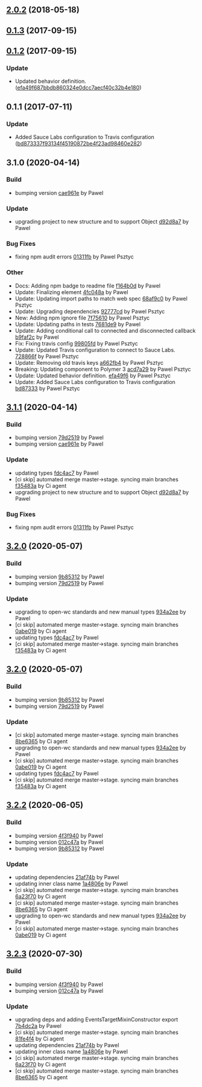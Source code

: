 <a name="2.0.2"></a>
## [2.0.2](https://github.com/advanced-rest-client/events-target-behavior/compare/2.0.0...2.0.2) (2018-05-18)




<a name="0.1.3"></a>
## [0.1.3](https://github.com/advanced-rest-client/events-target-behavior/compare/0.1.2...0.1.3) (2017-09-15)




<a name="0.1.2"></a>
## [0.1.2](https://github.com/advanced-rest-client/events-target-behavior/compare/0.1.1...0.1.2) (2017-09-15)


### Update

* Updated behavior definition. ([efa49f687bbdb860324e0dcc7aecf40c32b4e180](https://github.com/advanced-rest-client/events-target-behavior/commit/efa49f687bbdb860324e0dcc7aecf40c32b4e180))



<a name="0.1.1"></a>
## 0.1.1 (2017-07-11)


### Update

* Added Sauce Labs configuration to  Travis configuration ([bd873337f93134f45190872be4f23ad98460e282](https://github.com/advanced-rest-client/events-target-behavior/commit/bd873337f93134f45190872be4f23ad98460e282))



<a name="3.1.0"></a>
## 3.1.0 (2020-04-14)

### Build

* bumping version [cae961e](https://github.com/advanced-rest-client/events-target-mixin/commit/cae961e8eb49234dffa4f3506efba0c82d21473e) by Pawel


### Update

* upgrading project to new structure and to support Object [d92d8a7](https://github.com/advanced-rest-client/events-target-mixin/commit/d92d8a7a3a0951bd573c32af0fdb49e5b71279d9) by Pawel


### Bug Fixes

* fixing npm audit errors [01311fb](https://github.com/advanced-rest-client/events-target-mixin/commit/01311fb984d8dd4d2f4bf72edaf2647959e91de5) by Pawel Psztyc


### Other

* Docs: Adding npm badge to readme file
 [f164b0d](https://github.com/advanced-rest-client/events-target-mixin/commit/f164b0dcbe31062d04908aed8ac9aa3f57ed8b66) by Pawel
* Update: Finalizing element
 [4fc048a](https://github.com/advanced-rest-client/events-target-mixin/commit/4fc048a53bf8b6d2a92febe7ac0d14cb51b585cd) by Pawel
* Update: Updating import paths to match web spec
 [68af9c0](https://github.com/advanced-rest-client/events-target-mixin/commit/68af9c0b19b584862e157946a4afc56c9978a7b7) by Pawel Psztyc
* Update: Upgrading dependencies
 [92777cd](https://github.com/advanced-rest-client/events-target-mixin/commit/92777cd64c3fef1cce897a4550fa05490257e6a3) by Pawel Psztyc
* New: Adding npm ignore file
 [7f75610](https://github.com/advanced-rest-client/events-target-mixin/commit/7f7561031cae94329281ac687a19cb81397125d0) by Pawel Psztyc
* Update: Updating paths in tests
 [7681de9](https://github.com/advanced-rest-client/events-target-mixin/commit/7681de9106317bc4db0a0524f558646139fb5531) by Pawel
* Update: Adding conditional call to connected and disconnected callback
 [b9faf2c](https://github.com/advanced-rest-client/events-target-mixin/commit/b9faf2c5dffe360a678c76904998143b174cbc48) by Pawel
* Fix: Fixing travis config
 [99805fd](https://github.com/advanced-rest-client/events-target-mixin/commit/99805fdd45a441bb7f1235ec49b193302625db77) by Pawel Psztyc
* Update: Updated Travis configuration to connect to Sauce Labs.
 [728866f](https://github.com/advanced-rest-client/events-target-mixin/commit/728866f8715f5dd05b88134fa441f3265f100f6c) by Pawel Psztyc
* Update: Removing old travis keys
 [a662fb4](https://github.com/advanced-rest-client/events-target-mixin/commit/a662fb49de44bfe79b96462295129645dc52f620) by Pawel Psztyc
* Breaking: Updating component to Polymer 3
 [acd7a29](https://github.com/advanced-rest-client/events-target-mixin/commit/acd7a29b51c2f19267e329e629377af27f7c624d) by Pawel Psztyc
* Update: Updated behavior definition.
 [efa49f6](https://github.com/advanced-rest-client/events-target-mixin/commit/efa49f687bbdb860324e0dcc7aecf40c32b4e180) by Pawel Psztyc
* Update: Added Sauce Labs configuration to  Travis configuration
 [bd87333](https://github.com/advanced-rest-client/events-target-mixin/commit/bd873337f93134f45190872be4f23ad98460e282) by Pawel Psztyc


<a name="3.1.1"></a>
## [3.1.1](https://github.com/advanced-rest-client/events-target-mixin/compare/3.0.0...3.1.1) (2020-04-14)

### Build

* bumping version [79d2519](https://github.com/advanced-rest-client/events-target-mixin/commit/79d251984c2793a0b07a538fc1d96db157d6f5be) by Pawel
* bumping version [cae961e](https://github.com/advanced-rest-client/events-target-mixin/commit/cae961e8eb49234dffa4f3506efba0c82d21473e) by Pawel


### Update

* updating types [fdc4ac7](https://github.com/advanced-rest-client/events-target-mixin/commit/fdc4ac70ee38215fc3f3b9ec425e767b53ebbab8) by Pawel
* [ci skip] automated merge master->stage. syncing main branches [f35483a](https://github.com/advanced-rest-client/events-target-mixin/commit/f35483a6133bf7b1234a86625157961f64549583) by Ci agent
* upgrading project to new structure and to support Object [d92d8a7](https://github.com/advanced-rest-client/events-target-mixin/commit/d92d8a7a3a0951bd573c32af0fdb49e5b71279d9) by Pawel


### Bug Fixes

* fixing npm audit errors [01311fb](https://github.com/advanced-rest-client/events-target-mixin/commit/01311fb984d8dd4d2f4bf72edaf2647959e91de5) by Pawel Psztyc


<a name="3.2.0"></a>
## [3.2.0](https://github.com/advanced-rest-client/events-target-mixin/compare/3.1.0...3.2.0) (2020-05-07)

### Build

* bumping version [9b85312](https://github.com/advanced-rest-client/events-target-mixin/commit/9b85312f198e34aa35b7c43027b09b9f28185a7e) by Pawel
* bumping version [79d2519](https://github.com/advanced-rest-client/events-target-mixin/commit/79d251984c2793a0b07a538fc1d96db157d6f5be) by Pawel


### Update

* upgrading to open-wc standards and new manual types [934a2ee](https://github.com/advanced-rest-client/events-target-mixin/commit/934a2ee01f556b7229de8a11d47c526377612be0) by Pawel
* [ci skip] automated merge master->stage. syncing main branches [0abe019](https://github.com/advanced-rest-client/events-target-mixin/commit/0abe0194e80439a82748c3e15d5ccfbca5428df0) by Ci agent
* updating types [fdc4ac7](https://github.com/advanced-rest-client/events-target-mixin/commit/fdc4ac70ee38215fc3f3b9ec425e767b53ebbab8) by Pawel
* [ci skip] automated merge master->stage. syncing main branches [f35483a](https://github.com/advanced-rest-client/events-target-mixin/commit/f35483a6133bf7b1234a86625157961f64549583) by Ci agent


<a name="3.2.0"></a>
## [3.2.0](https://github.com/advanced-rest-client/events-target-mixin/compare/3.1.0...3.2.0) (2020-05-07)

### Build

* bumping version [9b85312](https://github.com/advanced-rest-client/events-target-mixin/commit/9b85312f198e34aa35b7c43027b09b9f28185a7e) by Pawel
* bumping version [79d2519](https://github.com/advanced-rest-client/events-target-mixin/commit/79d251984c2793a0b07a538fc1d96db157d6f5be) by Pawel


### Update

* [ci skip] automated merge master->stage. syncing main branches [8be6365](https://github.com/advanced-rest-client/events-target-mixin/commit/8be63659ea5771578ab2b922e6ec2b60a80ac130) by Ci agent
* upgrading to open-wc standards and new manual types [934a2ee](https://github.com/advanced-rest-client/events-target-mixin/commit/934a2ee01f556b7229de8a11d47c526377612be0) by Pawel
* [ci skip] automated merge master->stage. syncing main branches [0abe019](https://github.com/advanced-rest-client/events-target-mixin/commit/0abe0194e80439a82748c3e15d5ccfbca5428df0) by Ci agent
* updating types [fdc4ac7](https://github.com/advanced-rest-client/events-target-mixin/commit/fdc4ac70ee38215fc3f3b9ec425e767b53ebbab8) by Pawel
* [ci skip] automated merge master->stage. syncing main branches [f35483a](https://github.com/advanced-rest-client/events-target-mixin/commit/f35483a6133bf7b1234a86625157961f64549583) by Ci agent


<a name="3.2.2"></a>
## [3.2.2](https://github.com/advanced-rest-client/events-target-mixin/compare/3.1.1...3.2.2) (2020-06-05)

### Build

* bumping version [4f3f940](https://github.com/advanced-rest-client/events-target-mixin/commit/4f3f940a99d59be02201e772cd5005e8b57b1b24) by Pawel
* bumping version [012c47a](https://github.com/advanced-rest-client/events-target-mixin/commit/012c47a5816dc784956bbe0c3296ae3efd86282a) by Pawel
* bumping version [9b85312](https://github.com/advanced-rest-client/events-target-mixin/commit/9b85312f198e34aa35b7c43027b09b9f28185a7e) by Pawel


### Update

* updating dependencies [21af74b](https://github.com/advanced-rest-client/events-target-mixin/commit/21af74b0a0b8574780e2c378a266c0d0e98deb3a) by Pawel
* updating inner class name [1a4806e](https://github.com/advanced-rest-client/events-target-mixin/commit/1a4806ef5c565b54e5d0bf9aac4abcc89ed19a41) by Pawel
* [ci skip] automated merge master->stage. syncing main branches [6a23f70](https://github.com/advanced-rest-client/events-target-mixin/commit/6a23f7009543ec54f015bcab12be2ae28632b9a8) by Ci agent
* [ci skip] automated merge master->stage. syncing main branches [8be6365](https://github.com/advanced-rest-client/events-target-mixin/commit/8be63659ea5771578ab2b922e6ec2b60a80ac130) by Ci agent
* upgrading to open-wc standards and new manual types [934a2ee](https://github.com/advanced-rest-client/events-target-mixin/commit/934a2ee01f556b7229de8a11d47c526377612be0) by Pawel
* [ci skip] automated merge master->stage. syncing main branches [0abe019](https://github.com/advanced-rest-client/events-target-mixin/commit/0abe0194e80439a82748c3e15d5ccfbca5428df0) by Ci agent


<a name="3.2.3"></a>
## [3.2.3](https://github.com/advanced-rest-client/events-target-mixin/compare/3.2.0...3.2.3) (2020-07-30)

### Build

* bumping version [4f3f940](https://github.com/advanced-rest-client/events-target-mixin/commit/4f3f940a99d59be02201e772cd5005e8b57b1b24) by Pawel
* bumping version [012c47a](https://github.com/advanced-rest-client/events-target-mixin/commit/012c47a5816dc784956bbe0c3296ae3efd86282a) by Pawel


### Update

* upgrading deps and adding EventsTargetMixinConstructor export [7b4dc2a](https://github.com/advanced-rest-client/events-target-mixin/commit/7b4dc2a252fa3dce9a754cf0efa91cb12eb8eeef) by Pawel
* [ci skip] automated merge master->stage. syncing main branches [81fe4f4](https://github.com/advanced-rest-client/events-target-mixin/commit/81fe4f40685df2b032c0a0c1a7f0bd9b7d1cccd2) by Ci agent
* updating dependencies [21af74b](https://github.com/advanced-rest-client/events-target-mixin/commit/21af74b0a0b8574780e2c378a266c0d0e98deb3a) by Pawel
* updating inner class name [1a4806e](https://github.com/advanced-rest-client/events-target-mixin/commit/1a4806ef5c565b54e5d0bf9aac4abcc89ed19a41) by Pawel
* [ci skip] automated merge master->stage. syncing main branches [6a23f70](https://github.com/advanced-rest-client/events-target-mixin/commit/6a23f7009543ec54f015bcab12be2ae28632b9a8) by Ci agent
* [ci skip] automated merge master->stage. syncing main branches [8be6365](https://github.com/advanced-rest-client/events-target-mixin/commit/8be63659ea5771578ab2b922e6ec2b60a80ac130) by Ci agent


